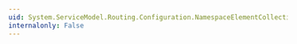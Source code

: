 ```yaml
---
uid: System.ServiceModel.Routing.Configuration.NamespaceElementCollection.Add(System.ServiceModel.Routing.Configuration.NamespaceElement)
internalonly: False
---
```

